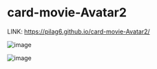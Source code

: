 # card-movie-Avatar2

LINK: 
https://pilag6.github.io/card-movie-Avatar2/

![image](https://user-images.githubusercontent.com/79191808/204297909-cc12e65a-a3ac-4047-9773-940bdc09d60b.png)

![image](https://user-images.githubusercontent.com/79191808/204298013-956239f2-b5c1-4dcf-895b-68cd91005381.png)
